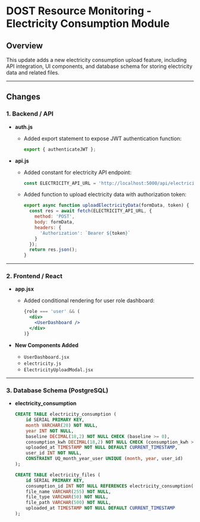 # DOST Resource Monitoring - Electricity Consumption Module

## Overview

This update adds a new electricity consumption upload feature, including API integration, UI components, and database schema for storing electricity data and related files.

---

## Changes

### 1. Backend / API

- **auth.js**
  - Added export statement to expose JWT authentication function:
    ```js
    export { authenticateJWT };
    ```

- **api.js**
  - Added constant for electricity API endpoint:
    ```js
    const ELECTRICITY_API_URL = 'http://localhost:5000/api/electricity';
    ```
  - Added function to upload electricity data with authorization token:
    ```js
    export async function uploadElectricityData(formData, token) {
      const res = await fetch(ELECTRICITY_API_URL, {
        method: 'POST',
        body: formData,
        headers: {
          'Authorization': `Bearer ${token}`
        }
      });
      return res.json();
    }
    ```

---

### 2. Frontend / React

- **app.jsx**
  - Added conditional rendering for user role dashboard:
    ```jsx
    {role === 'user' && (
      <div>
        <UserDashboard />
      </div>
    )}
    ```
  
- **New Components Added**
  - `UserDashboard.jsx`
  - `electricity.js`
  - `ElectricityUploadModal.jsx`

---

### 3. Database Schema (PostgreSQL)

- **electricity_consumption**
  ```sql
  CREATE TABLE electricity_consumption (
      id SERIAL PRIMARY KEY,
      month VARCHAR(20) NOT NULL,
      year INT NOT NULL,
      baseline DECIMAL(18,2) NOT NULL CHECK (baseline >= 0),
      consumption_kwh DECIMAL(18,2) NOT NULL CHECK (consumption_kwh >= 0),
      uploaded_at TIMESTAMP NOT NULL DEFAULT CURRENT_TIMESTAMP,
      user_id INT NOT NULL,
      CONSTRAINT UQ_month_year_user UNIQUE (month, year, user_id)
  );
  ```
  ```sql
  CREATE TABLE electricity_files (
      id SERIAL PRIMARY KEY,
      consumption_id INT NOT NULL REFERENCES electricity_consumption(id) ON DELETE CASCADE,
      file_name VARCHAR(255) NOT NULL,
      file_type VARCHAR(50) NOT NULL,
      file_path VARCHAR(500) NOT NULL,
      uploaded_at TIMESTAMP NOT NULL DEFAULT CURRENT_TIMESTAMP
  );
  ```
